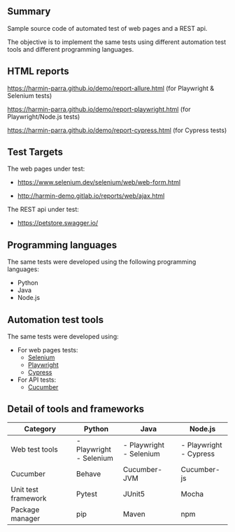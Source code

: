 ## Summary

Sample source code of automated test of web pages and a REST api.

The objective is to implement the same tests using different automation test tools and different programming languages.

## HTML reports

https://harmin-parra.github.io/demo/report-allure.html (for Playwright & Selenium tests)

https://harmin-parra.github.io/demo/report-playwright.html (for Playwright/Node.js tests)

https://harmin-parra.github.io/demo/report-cypress.html (for Cypress tests)

## Test Targets

The web pages under test:

- https://www.selenium.dev/selenium/web/web-form.html

- http://harmin-demo.gitlab.io/reports/web/ajax.html

The REST api under test:

- https://petstore.swagger.io/

## Programming languages

The same tests were developed using the following programming languages:
- Python
- Java
- Node.js

## Automation test tools

The same tests were developed using:
- For web pages tests:
  - [Selenium](https://www.selenium.dev/)
  - [Playwright](https://playwright.dev/)
  - [Cypress](https://www.cypress.io/)
- For API tests:
  - [Cucumber](https://cucumber.io/)

## Detail of tools and frameworks

| Category            | Python                        | Java                          | Node.js                      |
|---------------------|-------------------------------|-------------------------------|------------------------------|
| Web test tools      | - Playwright <br/> - Selenium | - Playwright <br/> - Selenium | - Playwright <br/> - Cypress |
| Cucumber            | Behave                        | Cucumber-JVM                  | Cucumber-js                  |
| Unit test framework | Pytest                        | JUnit5                        | Mocha                        |
| Package manager     | pip                           | Maven                         | npm                          |
